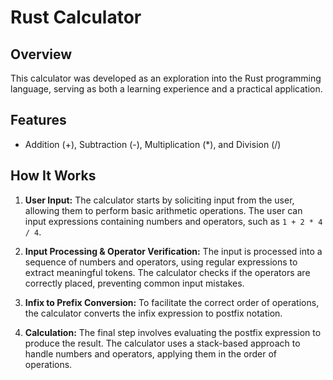 # Rust Calculator

## Overview

This calculator was developed as an exploration into the Rust programming language, serving as both a learning experience and a practical application.

## Features

- Addition (+), Subtraction (-), Multiplication (*), and Division (/)

## How It Works

1. **User Input:**
   The calculator starts by soliciting input from the user, allowing them to perform basic arithmetic operations. The user can input expressions containing numbers and operators, such as `1 + 2 * 4 / 4`.

2. **Input Processing & Operator Verification:**
   The input is processed into a sequence of numbers and operators, using regular expressions to extract meaningful tokens. The calculator checks if the operators are correctly placed, preventing common input mistakes.

3. **Infix to Prefix Conversion:**
   To facilitate the correct order of operations, the calculator converts the infix expression to postfix notation.

4. **Calculation:**
   The final step involves evaluating the postfix expression to produce the result. The calculator uses a stack-based approach to handle numbers and operators, applying them in the order of operations.